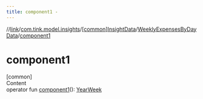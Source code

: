 ```yaml
---
title: component1 -
---
```

//[link](../../../index.md)/[com.tink.model.insights](../../index.md)/[[common]InsightData](../index.md)/[WeeklyExpensesByDayData](index.md)/[component1](component1.md)



# component1  
[common]  
Content  
operator fun [component1](component1.md)(): [YearWeek](../../../com.tink.model.time/[common]-year-week/index.md)  



